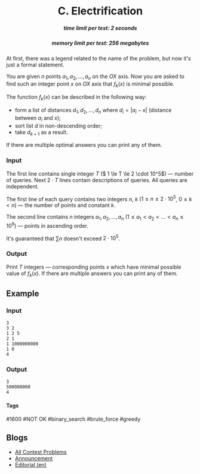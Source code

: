 <h1 style='text-align: center;'> C. Electrification</h1>

<h5 style='text-align: center;'>time limit per test: 2 seconds</h5>
<h5 style='text-align: center;'>memory limit per test: 256 megabytes</h5>

At first, there was a legend related to the name of the problem, but now it's just a formal statement.

You are given $n$ points $a_1, a_2, \dots, a_n$ on the $OX$ axis. Now you are asked to find such an integer point $x$ on $OX$ axis that $f_k(x)$ is minimal possible.

The function $f_k(x)$ can be described in the following way: 

* form a list of distances $d_1, d_2, \dots, d_n$ where $d_i = |a_i - x|$ (distance between $a_i$ and $x$);
* sort list $d$ in non-descending order;
* take $d_{k + 1}$ as a result.

If there are multiple optimal answers you can print any of them.

### Input

The first line contains single integer $T$ ($ 1 \le T \le 2 \cdot 10^5$) — number of queries. Next $2 \cdot T$ lines contain descriptions of queries. All queries are independent. 

The first line of each query contains two integers $n$, $k$ ($1 \le n \le 2 \cdot 10^5$, $0 \le k < n$) — the number of points and constant $k$.

The second line contains $n$ integers $a_1, a_2, \dots, a_n$ ($1 \le a_1 < a_2 < \dots < a_n \le 10^9$) — points in ascending order.

It's guaranteed that $\sum{n}$ doesn't exceed $2 \cdot 10^5$.

### Output

Print $T$ integers — corresponding points $x$ which have minimal possible value of $f_k(x)$. If there are multiple answers you can print any of them.

## Example

### Input


```text
3
3 2
1 2 5
2 1
1 1000000000
1 0
4
```
### Output


```text
3
500000000
4
```


#### Tags 

#1600 #NOT OK #binary_search #brute_force #greedy 

## Blogs
- [All Contest Problems](../Educational_Codeforces_Round_66_(Rated_for_Div._2).md)
- [Announcement](../blogs/Announcement.md)
- [Editorial (en)](../blogs/Editorial_(en).md)
